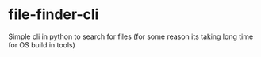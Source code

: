 # file-finder-cli
Simple cli in python to search for files (for some reason its taking long time for OS build in tools)
